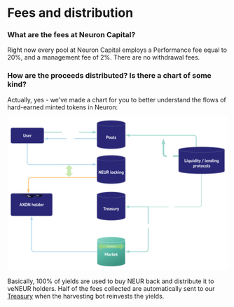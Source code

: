 # Fees and distribution

### What are the fees at Neuron Capital?

Right now every pool at Neuron Capital employs a Performance fee equal to 20%, and a management fee of 2%.
There are no withdrawal fees.

### How are the proceeds distributed? Is there a chart of some kind?

Actually, yes - we've made a chart for you to better understand the flows of hard-earned minted tokens in Neuron:

![](../.gitbook/assets/neur_-_tokenomics%20%282%29.svg)

Basically, 100% of yields are used to buy NEUR back and distribute it to veNEUR holders.
Half of the fees collected are automatically sent to our [Treasury](https://zapper.fi/dashboard?address=0x066419eaef5de53cc5da0d8702b990c5bc7d1ab3) when the harvesting bot reinvests the yields.

